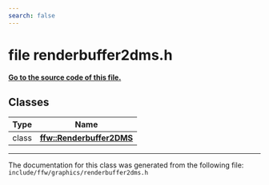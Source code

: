 ```yaml
---
search: false
---
```


# file renderbuffer2dms.h

**[Go to the source code of this file.](renderbuffer2dms_8h_source.md)**
## Classes

|Type|Name|
|-----|-----|
|class|[**ffw::Renderbuffer2DMS**](classffw_1_1_renderbuffer2_d_m_s.md)|




----------------------------------------
The documentation for this class was generated from the following file: `include/ffw/graphics/renderbuffer2dms.h`
